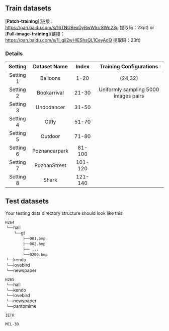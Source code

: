 ## Train datasets
[**Patch-training**](链接：https://pan.baidu.com/s/16TNGBexDyRwWlrrr8Wn23g 
提取码：23pt) or [**Full-image-training**](链接：https://pan.baidu.com/s/1l_gii2wHIEShsQL1CeyAdQ 
提取码：23ft)    
  
### Details
| Setting   | Dataset Name          | Index                          | Training Configurations  |
| :---------: | :----------------------: | :----------------------------------: | :---------------------------------------------------: |
| Setting 1 | Balloons              | 1-20 | (24,32)               |
| Setting 2 | Bookarrival           | 21-30    | Uniformly sampling 5000 images pairs                |
| Setting 3 | Undodancer            | 31-50            |             |
| Setting 4 | Gtfly                 | 51-70            |             
| Setting 5 | Outdoor               | 71-80            |             |
| Setting 6 | Poznancarpark         | 81-100            |             |
| Setting 7 | PoznanStreet          | 101-120            |             |
| Setting 8 | Shark                 | 121-140            |             |


## Test datasets
Your testing data directory structure should look like this 

`H264` <br/>
&nbsp;`└──`hall <br/>
&emsp;&emsp;`└──`gt <br/>
&emsp;&emsp;&emsp;&emsp;`├──001.bmp` <br/>
&emsp;&emsp;&emsp;&emsp;`├──002.bmp` <br/>
&emsp;&emsp;&emsp;&emsp;`├── ...    ` <br/>
&emsp;&emsp;&emsp;&emsp;`└──0200.bmp` <br/>
&nbsp;`└──`kendo <br/>
&nbsp;`└──`lovebird <br/>
&nbsp;`└──`newspaper <br/>

`H265` <br/>
&nbsp;`└──`hall <br/>
&nbsp;`└──`kendo <br/>
&nbsp;`└──`lovebird <br/>
&nbsp;`└──`newspaper <br/>
&nbsp;`└──`pantomime <br/>
  
`IETR` <br/>

`MCL-3D` <br/>
